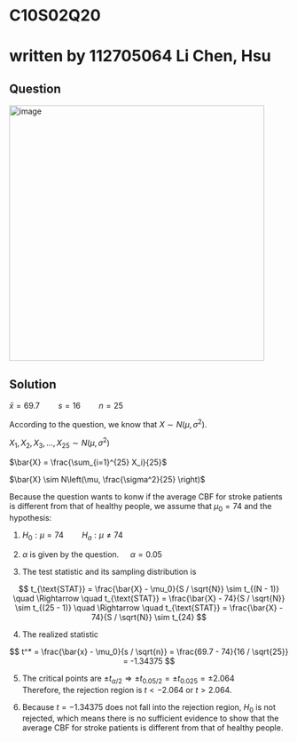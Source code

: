 # C10S02Q20
# written by 112705064 Li Chen, Hsu

## Question

<img width="460" alt="image" src="https://github.com/user-attachments/assets/bd3830c8-ffed-4117-b8aa-2bc8c605ea2e" />

## Solution

$\bar{x} = 69.7 \quad  \quad s = 16 \quad  \quad n = 25$  

According to the question, we know that $X \sim N(\mu, \sigma^2)$.  

$X_1, X_2, X_3,\dots, X_{25} \sim N(\mu, \sigma^2)$  

$\bar{X} = \frac{\sum_{i=1}^{25} X_i}{25}$  

$\bar{X} \sim N\left(\mu, \frac{\sigma^2}{25} \right)$  

Because the question wants to konw if the average CBF for stroke patients is different from that of healthy people, we assume that $\mu_0 = 74$ and the hypothesis:  
  
1. $H_0: \mu = 74 \quad \quad H_a: \mu \neq 74$
  
2. $\alpha$ is given by the question. $\quad \alpha=0.05$
  
3. The test statistic and its sampling distribution is  

$$
t_{\text{STAT}} = \frac{\bar{X} - \mu_0}{S / \sqrt{N}} \sim t_{(N - 1)} \quad \Rightarrow \quad t_{\text{STAT}} = \frac{\bar{X} - 74}{S / \sqrt{N}} \sim t_{(25 - 1)} \quad \Rightarrow \quad t_{\text{STAT}} = \frac{\bar{X} - 74}{S / \sqrt{N}} \sim t_{24}
$$
     
4. The realized statistic  

$$
t^* = \frac{\bar{x} - \mu_0}{s / \sqrt{n}} = \frac{69.7 - 74}{16 / \sqrt{25}} = -1.34375
$$
     
5. The critical points are $\pm t_{\alpha / 2} \Rightarrow \pm t_{0.05 / 2} = \pm t_{0.025} = \pm 2.064$  
   Therefore, the rejection region is $t < -2.064$ or $t > 2.064$.
     
6. Because $t = -1.34375$ does not fall into the rejection region, $H_0$ is not rejected, which means there is no sufficient evidence to show that the average CBF for stroke patients is different from that of healthy people.
